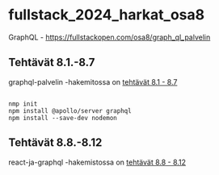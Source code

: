 # fullstack_2024_harkat_osa8
GraphQL - https://fullstackopen.com/osa8/graph_ql_palvelin


## Tehtävät 8.1.-8.7

graphql-palvelin -hakemitossa on [tehtävät 8.1 - 8.7](https://fullstackopen.com/osa8/graph_ql_palvelin#tehtavat-8-1-8-7)

```

nmp init
npm install @apollo/server graphql
npm install --save-dev nodemon

```

## Tehtävät 8.8.-8.12

react-ja-graphql -hakemistossa on [tehtävät 8.8 - 8.12](https://fullstackopen.com/osa8/react_ja_graph_ql#tehtavat-8-8-8-12)

